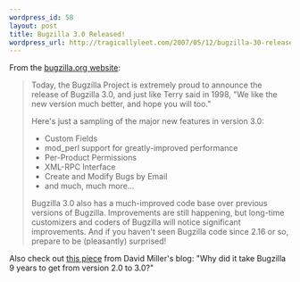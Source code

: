 ```yaml
--- 
wordpress_id: 58
layout: post
title: Bugzilla 3.0 Released!
wordpress_url: http://tragicallyleet.com/2007/05/12/bugzilla-30-released/
---
```

From the [bugzilla.org website](http://www.bugzilla.org/news/#release30):


<blockquote>
Today, the Bugzilla Project is extremely proud to announce the release of Bugzilla 3.0, and just like Terry said in 1998, "We like the new version much better, and hope you will too."

Here's just a sampling of the major new features in version 3.0:

<ul>
	<li>Custom Fields</li>
	<li>mod_perl support for greatly-improved performance</li>
	<li>Per-Product Permissions</li>
	<li>XML-RPC Interface</li>
	<li>Create and Modify Bugs by Email</li>
    	<li>and much, much more...</li>
</ul>

Bugzilla 3.0 also has a much-improved code base over previous versions of Bugzilla. Improvements are still happening, but long-time customizers and coders of Bugzilla will notice significant improvements. And if you haven't seen Bugzilla code since 2.16 or so, prepare to be (pleasantly) surprised!
</blockquote>

Also check out [this piece](http://www.justdave.net/dave/2007/05/10/9-years-from-bugzilla-2-to-3/) from David Miller's blog: "Why did it take Bugzilla 9 years to get from version 2.0 to 3.0?"
